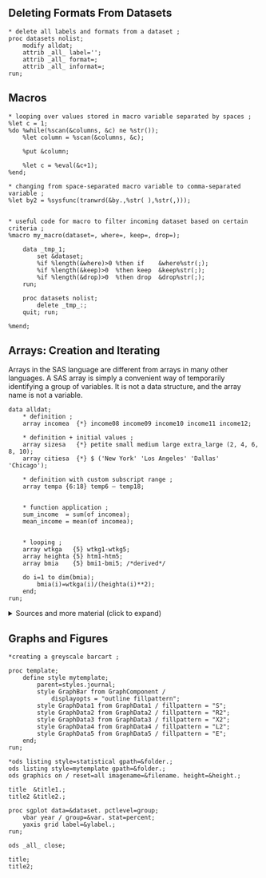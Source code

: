 ## Deleting Formats From Datasets

```SAS
* delete all labels and formats from a dataset ;
proc datasets nolist;
    modify alldat;
    attrib _all_ label='';
    attrib _all_ format=;
    attrib _all_ informat=;
run;
```


## Macros

```SAS
* looping over values stored in macro variable separated by spaces ;
%let c = 1;
%do %while(%scan(&columns, &c) ne %str());
	%let column = %scan(&columns, &c);

	%put &column;

	%let c = %eval(&c+1);
%end;

* changing from space-separated macro variable to comma-separated variable ;
%let by2 = %sysfunc(tranwrd(&by.,%str( ),%str(,)));


* useful code for macro to filter incoming dataset based on certain criteria ;
%macro my_macro(dataset=, where=, keep=, drop=);

	data _tmp_1; 
		set &dataset;
		%if %length(&where)>0 %then if    &where%str(;);
		%if %length(&keep)>0  %then keep  &keep%str(;);
		%if %length(&drop)>0  %then drop  &drop%str(;);
	run;

	proc datasets nolist; 
		delete _tmp_:; 
	quit; run;

%mend;
```

## Arrays: Creation and Iterating 

Arrays in the SAS language are different from arrays in many other languages. A SAS array is simply a convenient way of temporarily identifying a group of variables. It is not a data structure, and the array name is not a variable.

```SAS
data alldat;
    * definition ;
    array incomea  {*} income08 income09 income10 income11 income12;

    * definition + initial values ;
    array sizesa   {*} petite small medium large extra_large (2, 4, 6, 8, 10); 
    array citiesa  {*} $ ('New York' 'Los Angeles' 'Dallas' 'Chicago'); 

    * definition with custom subscript range ;
    array tempa {6:18} temp6 – temp18;


    * function application ;
    sum_income  = sum(of incomea);
    mean_income = mean(of incomea);


    * looping ;
    array wtkga   {5} wtkg1-wtkg5;
    array heighta {5} htm1-htm5;
    array bmia    {5} bmi1-bmi5; /*derived*/

    do i=1 to dim(bmia);
        bmia(i)=wtkga(i)/(heighta(i)**2);
    end;
run;
```

<details>
<summary>Sources and more material (click to expand)</summary>
+ [More Examples -> SAS Doc](http://support.sas.com/documentation/cdl/en/lestmtsref/68024/HTML/default/viewer.htm#p08do6szetrxe2n136ush727sbuo.htm)
+ [More Array Definitions + Loops over arrays](http://support.sas.com/resources/papers/proceedings10/158-2010.pdf)
+ [Functions on Arrays](https://support.sas.com/resources/papers/97529_Using_Arrays_in_SAS_Programming.pdf)
+ [Two dimensional and temporary arrays](http://www.lexjansen.com/nesug/nesug05/pm/pm8.pdf)
+ [Defining your own subscript range](http://www2.sas.com/proceedings/sugi30/242-30.pdf)
</details>


## Graphs and Figures

```SAS
*creating a greyscale barcart ;

proc template;
	define style mytemplate;
		parent=styles.journal;
		style GraphBar from GraphComponent /
			displayopts = "outline fillpattern";
		style GraphData1 from GraphData1 / fillpattern = "S";
		style GraphData2 from GraphData2 / fillpattern = "R2";
		style GraphData3 from GraphData3 / fillpattern = "X2";
		style GraphData4 from GraphData4 / fillpattern = "L2";
		style GraphData5 from GraphData5 / fillpattern = "E";
	end;
run;

*ods listing style=statistical gpath=&folder.; 
ods listing style=mytemplate gpath=&folder.; 
ods graphics on / reset=all imagename=&filename. height=&height.;

title  &title1.;
title2 &title2.;

proc sgplot data=&dataset. pctlevel=group;
	vbar year / group=&var. stat=percent;
	yaxis grid label=&ylabel.;
run;

ods _all_ close;

title;
title2;
```